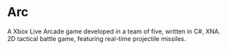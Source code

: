 Arc
===

A Xbox Live Arcade game developed in a team of five, written in C#, XNA. 2D tactical battle game, featuring real-time projectile missiles.
